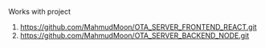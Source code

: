 Works with project 
1. https://github.com/MahmudMoon/OTA_SERVER_FRONTEND_REACT.git
2. https://github.com/MahmudMoon/OTA_SERVER_BACKEND_NODE.git
